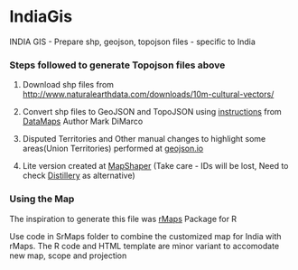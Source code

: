 IndiaGis
========

INDIA GIS - Prepare shp, geojson, topojson files - specific to India


### Steps followed to generate Topojson files above

1. Download shp files from http://www.naturalearthdata.com/downloads/10m-cultural-vectors/

2. Convert shp files to GeoJSON and TopoJSON using [instructions](http://datamaps.markmarkoh.com/using-custom-map-data-w-datamaps/) from [DataMaps](datamaps.github.io) Author Mark DiMarco

3. Disputed Territories and Other manual changes to highlight some areas(Union Territories) performed at [geojson.io](http://geojson.io)

4. Lite version created at [MapShaper](http://www.mapshaper.org/) (Take care - IDs will be lost, Need to check [Distillery](http://shancarter.github.io/distillery/) as alternative)


### Using the Map 

The inspiration to generate this file was [rMaps](http://rmaps.github.io/) Package for R 

Use code in SrMaps folder to combine the customized map for India with rMaps.
The R code and HTML template are minor variant to accomodate new map, scope and projection




